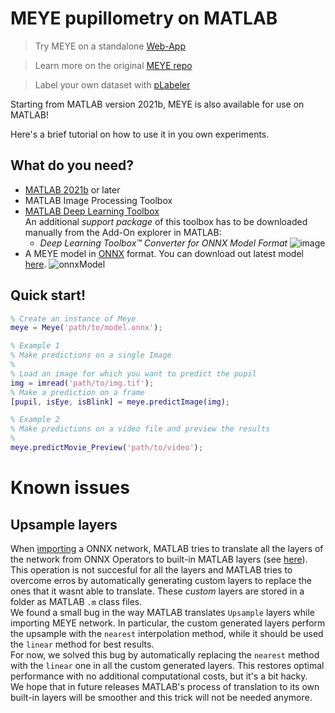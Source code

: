 # MEYE pupillometry on MATLAB

> Try MEYE on a standalone [Web-App](https://www.pupillometry.it/)

> Learn more on the original [MEYE repo](https://github.com/fabiocarrara/meye)

> Label your own dataset with [pLabeler](https://github.com/LeonardoLupori/pLabeler)

Starting from MATLAB version 2021b, MEYE is also available for use on MATLAB!

Here's a brief tutorial on how to use it in you own experiments.

## What do you need?

- [MATLAB 2021b](https://it.mathworks.com/products/matlab.html) or later
- MATLAB Image Processing Toolbox
- [MATLAB Deep Learning Toolbox](https://it.mathworks.com/products/deep-learning.html)  
    An additional _support package_ of this toolbox has to be downloaded manually from the Add-On explorer in MATLAB:
    -  _Deep Learning Toolbox™ Converter for ONNX Model Format_
    ![image](https://user-images.githubusercontent.com/39329654/152327789-dde0af9b-d531-40be-b1a0-5ba17c508a13.png)
- A MEYE model in [ONNX](https://onnx.ai/) format. You can download out latest model [here](https://github.com/fabiocarrara/meye/releases).
![onnxModel](https://user-images.githubusercontent.com/39329654/152552616-1b800398-5794-4f51-b4ed-2e3339cb2d0d.png)


## Quick start!

```matlab
% Create an instance of Meye
meye = Meye('path/to/model.onnx');

% Example 1
% Make predictions on a single Image
%
% Load an image for which you want to predict the pupil
img = imread('path/to/img.tif');
% Make a prediction on a frame
[pupil, isEye, isBlink] = meye.predictImage(img);

% Example 2
% Make predictions on a video file and preview the results
%
meye.predictMovie_Preview('path/to/video');
```


# Known issues

## Upsample layers
When [importing](https://it.mathworks.com/help/deeplearning/ref/importonnxnetwork.html) a ONNX network, MATLAB tries to translate all the layers of the network from ONNX Operators to built-in MATLAB layers (see [here](https://it.mathworks.com/help/deeplearning/ref/importonnxnetwork.html#mw_dc6cd14c-e8d0-4370-af81-96626a888d9c)).  
This operation is not succesful for all the layers and MATLAB tries to overcome erros by automatically generating custom layers to replace the ones that it wasnt able to translate. These _custom_ layers are stored in a folder as MATLAB `.m` class files.  
We found a small bug in the way MATLAB translates `Upsample` layers while importing MEYE network. In particular, the custom generated layers perform the upsample with the `nearest` interpolation method, while it should be used the `linear` method for best results.  
For now, we solved this bug by automatically replacing the `nearest` method with the `linear` one in all the custom generated layers. This restores optimal performance with no additional computational costs, but it's a bit hacky.   
We hope that in future releases MATLAB's process of translation to its own built-in layers will be smoother and this trick will not be needed anymore.